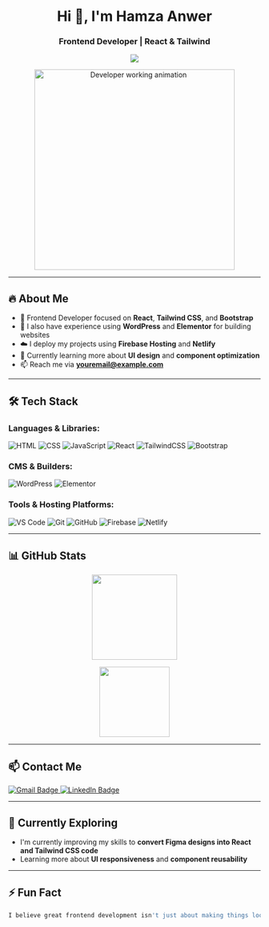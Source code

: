 <h1 align="center">Hi 👋, I'm Hamza Anwer</h1>
<h3 align="center">Frontend Developer | React & Tailwind</h3>

<p align="center">
  <img src="https://readme-typing-svg.herokuapp.com?font=Fira+Code&pause=1000&center=true&vCenter=true&width=480&lines=Frontend+Developer+%7C+React+%26+Tailwind" />
</p>

<p align="center">
  <img src="https://cdn.dribbble.com/users/1162077/screenshots/3848914/programmer.gif" width="400" alt="Developer working animation" />
</p>



---

## 🔥 About Me

- 🎯 Frontend Developer focused on **React**, **Tailwind CSS**, and **Bootstrap**
- 🧱 I also have experience using **WordPress** and **Elementor** for building websites
- ☁️ I deploy my projects using **Firebase Hosting** and **Netlify**
- 🌱 Currently learning more about **UI design** and **component optimization**
- 📫 Reach me via **youremail@example.com**

---

## 🛠️ Tech Stack

### Languages & Libraries:
![HTML](https://img.shields.io/badge/HTML-E34F26?style=flat&logo=html5&logoColor=white)
![CSS](https://img.shields.io/badge/CSS-1572B6?style=flat&logo=css3&logoColor=white)
![JavaScript](https://img.shields.io/badge/JavaScript-F7DF1E?style=flat&logo=javascript&logoColor=black)
![React](https://img.shields.io/badge/React-20232A?style=flat&logo=react&logoColor=61DAFB)
![TailwindCSS](https://img.shields.io/badge/TailwindCSS-06B6D4?style=flat&logo=tailwind-css&logoColor=white)
![Bootstrap](https://img.shields.io/badge/Bootstrap-563D7C?style=flat&logo=bootstrap&logoColor=white)

### CMS & Builders:
![WordPress](https://img.shields.io/badge/WordPress-21759B?style=flat&logo=wordpress&logoColor=white)
![Elementor](https://img.shields.io/badge/Elementor-92003B?style=flat&logo=elementor&logoColor=white)

### Tools & Hosting Platforms:
![VS Code](https://img.shields.io/badge/VS_Code-007ACC?style=flat&logo=visual-studio-code&logoColor=white)
![Git](https://img.shields.io/badge/Git-F05032?style=flat&logo=git&logoColor=white)
![GitHub](https://img.shields.io/badge/GitHub-181717?style=flat&logo=github&logoColor=white)
![Firebase](https://img.shields.io/badge/Firebase-FFCA28?style=flat&logo=firebase&logoColor=black)
![Netlify](https://img.shields.io/badge/Netlify-00C7B7?style=flat&logo=netlify&logoColor=white)

---

## 📊 GitHub Stats

<p align="center">
  <img src="https://github-readme-stats.vercel.app/api?username=hamzaAnwer123&show_icons=true&theme=tokyonight" height="170" />
</p>

<p align="center">
  <img src="https://github-readme-stats.vercel.app/api/top-langs/?username=hamzaAnwer123&layout=compact&theme=tokyonight" height="140" />
</p>

---

## 📫 Contact Me

<p align="left">
  <a href="mailto:youremail@example.com">
    <img src="https://img.shields.io/badge/email-D14836?style=for-the-badge&logo=gmail&logoColor=white" alt="Gmail Badge" />
  </a>
  <a href="https://www.linkedin.com/in/yourlinkedinusername" target="_blank">
    <img src="https://img.shields.io/badge/LinkedIn-0A66C2?style=for-the-badge&logo=linkedin&logoColor=white" alt="LinkedIn Badge" />
  </a>
</p>

---

## 🧠 Currently Exploring

- I'm currently improving my skills to **convert Figma designs into React and Tailwind CSS code**
- Learning more about **UI responsiveness** and **component reusability**

---

## ⚡ Fun Fact

```bash
I believe great frontend development isn't just about making things look good — it's about creating smooth, accessible, and user-focused experiences.
